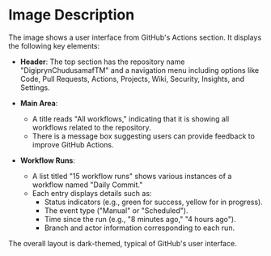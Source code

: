# Image Description

The image shows a user interface from GitHub's Actions section. It displays the following key elements:

- **Header**: The top section has the repository name "DigiprynChudusamafTM" and a navigation menu including options like Code, Pull Requests, Actions, Projects, Wiki, Security, Insights, and Settings.
  
- **Main Area**: 
  - A title reads "All workflows," indicating that it is showing all workflows related to the repository.
  - There is a message box suggesting users can provide feedback to improve GitHub Actions.
  
- **Workflow Runs**: 
  - A list titled "15 workflow runs" shows various instances of a workflow named "Daily Commit." 
  - Each entry displays details such as:
    - Status indicators (e.g., green for success, yellow for in progress).
    - The event type ("Manual" or "Scheduled").
    - Time since the run (e.g., "8 minutes ago," "4 hours ago").
    - Branch and actor information corresponding to each run.

The overall layout is dark-themed, typical of GitHub's user interface.